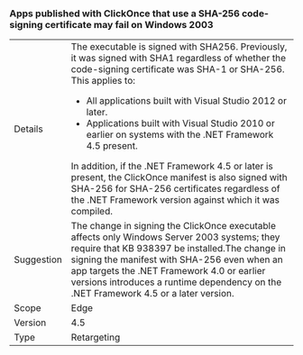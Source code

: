 ### Apps published with ClickOnce that use a SHA-256 code-signing certificate may fail on Windows 2003


|   |   |
|---|---|
|Details|The executable is signed with SHA256. Previously, it was signed with SHA1 regardless of whether the code-signing certificate was SHA-1 or SHA-256. This applies to:<ul><li>All applications built with Visual Studio 2012 or later.</li><li>Applications built with Visual Studio 2010 or earlier on systems with the .NET Framework 4.5 present.</li></ul>In addition, if the .NET Framework 4.5 or later is present, the ClickOnce manifest is also signed with SHA-256 for SHA-256 certificates regardless of the .NET Framework version against which it was compiled.|
|Suggestion|The change in signing the ClickOnce executable affects only Windows Server 2003 systems; they require that KB 938397 be installed.The change in signing the manifest with SHA-256 even when an app targets the .NET Framework 4.0 or earlier versions introduces a runtime dependency on the .NET Framework 4.5 or a later version.|
|Scope|Edge|
|Version|4.5|
|Type|Retargeting|

